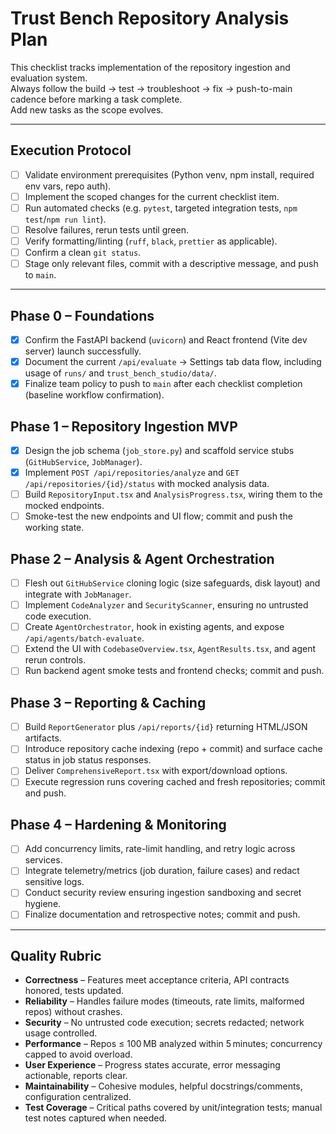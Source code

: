 # Trust Bench Repository Analysis Plan

This checklist tracks implementation of the repository ingestion and evaluation system.  
Always follow the build → test → troubleshoot → fix → push-to-main cadence before marking a task complete.  
Add new tasks as the scope evolves.

---

## Execution Protocol

- [ ] Validate environment prerequisites (Python venv, npm install, required env vars, repo auth).
- [ ] Implement the scoped changes for the current checklist item.
- [ ] Run automated checks (e.g. `pytest`, targeted integration tests, `npm test`/`npm run lint`).
- [ ] Resolve failures, rerun tests until green.
- [ ] Verify formatting/linting (`ruff`, `black`, `prettier` as applicable).
- [ ] Confirm a clean `git status`.
- [ ] Stage only relevant files, commit with a descriptive message, and push to `main`.

---

## Phase 0 – Foundations

- [x] Confirm the FastAPI backend (`uvicorn`) and React frontend (Vite dev server) launch successfully.
- [x] Document the current `/api/evaluate` → Settings tab data flow, including usage of `runs/` and `trust_bench_studio/data/`.
- [x] Finalize team policy to push to `main` after each checklist completion (baseline workflow confirmation).

## Phase 1 – Repository Ingestion MVP

- [x] Design the job schema (`job_store.py`) and scaffold service stubs (`GitHubService`, `JobManager`).
- [x] Implement `POST /api/repositories/analyze` and `GET /api/repositories/{id}/status` with mocked analysis data.
- [ ] Build `RepositoryInput.tsx` and `AnalysisProgress.tsx`, wiring them to the mocked endpoints.
- [ ] Smoke-test the new endpoints and UI flow; commit and push the working state.

## Phase 2 – Analysis & Agent Orchestration

- [ ] Flesh out `GitHubService` cloning logic (size safeguards, disk layout) and integrate with `JobManager`.
- [ ] Implement `CodeAnalyzer` and `SecurityScanner`, ensuring no untrusted code execution.
- [ ] Create `AgentOrchestrator`, hook in existing agents, and expose `/api/agents/batch-evaluate`.
- [ ] Extend the UI with `CodebaseOverview.tsx`, `AgentResults.tsx`, and agent rerun controls.
- [ ] Run backend agent smoke tests and frontend checks; commit and push.

## Phase 3 – Reporting & Caching

- [ ] Build `ReportGenerator` plus `/api/reports/{id}` returning HTML/JSON artifacts.
- [ ] Introduce repository cache indexing (repo + commit) and surface cache status in job status responses.
- [ ] Deliver `ComprehensiveReport.tsx` with export/download options.
- [ ] Execute regression runs covering cached and fresh repositories; commit and push.

## Phase 4 – Hardening & Monitoring

- [ ] Add concurrency limits, rate-limit handling, and retry logic across services.
- [ ] Integrate telemetry/metrics (job duration, failure cases) and redact sensitive logs.
- [ ] Conduct security review ensuring ingestion sandboxing and secret hygiene.
- [ ] Finalize documentation and retrospective notes; commit and push.

---

## Quality Rubric

- **Correctness** – Features meet acceptance criteria, API contracts honored, tests updated.
- **Reliability** – Handles failure modes (timeouts, rate limits, malformed repos) without crashes.
- **Security** – No untrusted code execution; secrets redacted; network usage controlled.
- **Performance** – Repos ≤ 100 MB analyzed within 5 minutes; concurrency capped to avoid overload.
- **User Experience** – Progress states accurate, error messaging actionable, reports clear.
- **Maintainability** – Cohesive modules, helpful docstrings/comments, configuration centralized.
- **Test Coverage** – Critical paths covered by unit/integration tests; manual test notes captured when needed.
